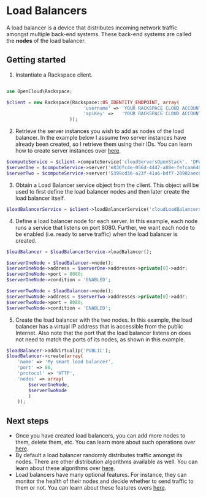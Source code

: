 # Load Balancers

A load balancer is a device that distributes incoming network traffic amongst
multiple back-end systems. These back-end systems are called the **nodes** of
the load balancer.

## Getting started

1. Instantiate a Rackspace client.

```php

use OpenCloud\Rackspace;

$client = new Rackspace(Rackspace::US_IDENTITY_ENDPOINT, array(
                            'username' => 'YOUR RACKSPACE CLOUD ACCOUNT USERNAME',
                            'apiKey' =>   'YOUR RACKSPACE CLOUD ACCOUNT API KEY'
                       ));
```

2. Retrieve the server instances you wish to add as nodes of the load balancer.
In the example below I assume two server instances have already been created,
so I retrieve them using their IDs. You can learn how to create server instances
over [here]().

```php
$computeService = $client->computeService('cloudServersOpenStack', 'DFW');
$serverOne = $computeService->server('e836fc4e-056d-4447-a80e-fefcaa640216');
$serverTwo = $computeService->server('5399cd36-a23f-41a6-bdf7-20902aec0e74');
```

3. Obtain a Load Balancer service object from the client. This object will be used
to first define the load balancer nodes and then later create the load balancer itself.

```php
$loadBalancerService = $client->loadBalancerService('cloudLoadBalancers', 'DFW');
```

4. Define a load balancer node for each server. In this example, each
node runs a service that listens on port 8080. Further, we want each node
to be enabled (i.e. ready to serve traffic) when the load balancer is created.

```php
$loadBalancer = $loadBalancerService->loadBalancer();

$serverOneNode = $loadBalancer->node();
$serverOneNode->address = $serverOne->addresses->private[0]->addr;
$serverOneNode->port = 8080;
$serverOneNode->condition = 'ENABLED';

$serverTwoNode = $loadBalancer->node();
$serverTwoNode->address = $serverTwo->addresses->private[0]->addr;
$serverTwoNode->port = 8080;
$serverTwoNode->condition = 'ENABLED';
```

5. Create the load balancer with the two nodes. In this example, the load
balancer has a virtual IP address that is accessible from the public Internet.
Also note that the port that the load balancer listens on does not need to
match the ports of its nodes, as shown in this example.

```php
$loadBalancer->addVirtualIp('PUBLIC');
$loadBalancer->create(array(
    'name' => 'My smart load balancer',
    'port' => 80,
    'protocol' => 'HTTP',
    'nodes' => array(
        $serverOneNode,
        $serverTwoNode
        )
    ));
```

## Next steps
* Once you have created load balancers, you can add more nodes to them,
delete them, etc. You can learn more about such operations over [here]().
* By default a load balancer randomly distributes traffic amongst its nodes.
There are other distribution algorithms available as well. You can learn about
these algorithms over [here]().
* Load balancers have many optional features. For instance, they can monitor
the health of their nodes and decide whether to send traffic to them or not.
You can learn about these features overs [here]().
